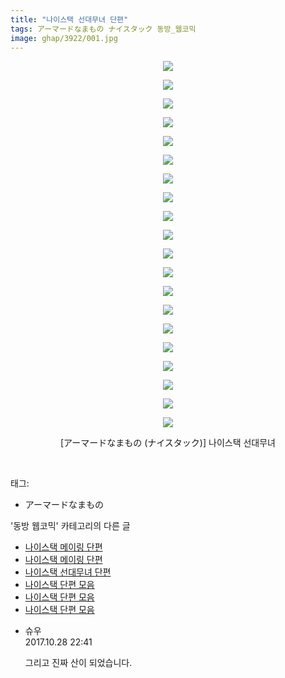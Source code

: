 ```yaml
---
title: "나이스택 선대무녀 단편"
tags: アーマードなまもの ナイスタック 동방_웹코믹
image: ghap/3922/001.jpg
---
```

<div class="article">
<p style="text-align: center; clear: none; float: none;"><img src="{{ site.nasurl }}/ghap/3922/001.jpg"/></p>
<p style="text-align: center; clear: none; float: none;"><img src="{{ site.nasurl }}/ghap/3922/002.jpg"/></p>
<p style="text-align: center; clear: none; float: none;"><img src="{{ site.nasurl }}/ghap/3922/003.jpg"/></p>
<p style="text-align: center; clear: none; float: none;"><img src="{{ site.nasurl }}/ghap/3922/004.jpg"/></p>
<p style="text-align: center; clear: none; float: none;"><img src="{{ site.nasurl }}/ghap/3922/005.jpg"/></p>
<p style="text-align: center; clear: none; float: none;"><img src="{{ site.nasurl }}/ghap/3922/006.jpg"/></p>
<p style="text-align: center; clear: none; float: none;"><img src="{{ site.nasurl }}/ghap/3922/007.jpg"/></p>
<p style="text-align: center; clear: none; float: none;"><img src="{{ site.nasurl }}/ghap/3922/008.jpg"/></p>
<p style="text-align: center; clear: none; float: none;"><img src="{{ site.nasurl }}/ghap/3922/009.jpg"/></p>
<p style="text-align: center; clear: none; float: none;"><img src="{{ site.nasurl }}/ghap/3922/010.jpg"/></p>
<p style="text-align: center; clear: none; float: none;"><img src="{{ site.nasurl }}/ghap/3922/011.jpg"/></p>
<p style="text-align: center; clear: none; float: none;"><img src="{{ site.nasurl }}/ghap/3922/012.jpg"/></p>
<p style="text-align: center; clear: none; float: none;"><img src="{{ site.nasurl }}/ghap/3922/013.jpg"/></p>
<p style="text-align: center; clear: none; float: none;"><img src="{{ site.nasurl }}/ghap/3922/014.jpg"/></p>
<p style="text-align: center; clear: none; float: none;"><img src="{{ site.nasurl }}/ghap/3922/015.jpg"/></p>
<p style="text-align: center; clear: none; float: none;"><img src="{{ site.nasurl }}/ghap/3922/016.jpg"/></p>
<p style="text-align: center; clear: none; float: none;"><img src="{{ site.nasurl }}/ghap/3922/017.jpg"/></p>
<p style="text-align: center; clear: none; float: none;"><img src="{{ site.nasurl }}/ghap/3922/018.jpg"/></p>
<p style="text-align: center; clear: none; float: none;"><img src="{{ site.nasurl }}/ghap/3922/019.jpg"/></p>
<p style="text-align: center; clear: none; float: none;"><img src="{{ site.nasurl }}/ghap/3922/020.jpg"/></p>
<p style="text-align: center; clear: none; float: none;">[アーマードなまもの (ナイスタック)] 나이스택 선대무녀</p>
<p><br/></p>
</div><div class="tagTrail">
<p>태그: </p>
<ul>
<li>アーマードなまもの</li>
</ul>
</div><div class="another">
<p>'동방 웹코믹' 카테고리의 다른 글</p>
<ul>
<li><a href="/2017-10-27-ghap_3924">나이스택 메이링 단편</a></li>
<li><a href="/2017-10-27-ghap_3923">나이스택 메이링 단편</a></li>
<li><a href="/2017-10-27-ghap_3922">나이스택 선대무녀 단편</a></li>
<li><a href="/2017-10-27-ghap_3921">나이스택 단편 모음</a></li>
<li><a href="/2017-10-27-ghap_3920">나이스택 단편 모음</a></li>
<li><a href="/2017-10-27-ghap_3919">나이스택 단편 모음</a></li>
</ul>
</div><div class="cb_module cb_fluid">
<div class="cb_wrt cb_profile">
<div class="comment">
<ul>
<li class="cb_thumb_off" id="comment15116673">
<div class="cb_comment_area">
<div class="cb_info_area">
<div class="cb_section">
<span class="cb_nick_name">슈우</span>
</div>
<div class="cb_section">
<span class="cb_date">2017.10.28 22:41 </span>
</div>
</div>
<div class="cb_dsc_comment">
<p class="cb_dsc">
											그리고 진짜 산이 되었습니다.
										</p>
</div>
</div></li>
</ul>
</div>
</div><!-- commentList close -->
</div>